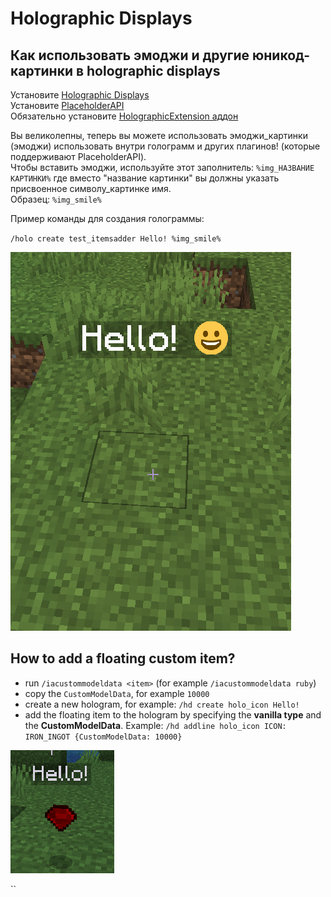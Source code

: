 # Holographic Displays

## Как использовать эмоджи и другие юникод-картинки в holographic displays

Установите [Holographic Displays](https://dev.bukkit.org/projects/holographic-displays)  
Установите [PlaceholderAPI](https://www.spigotmc.org/resources/placeholderapi.6245/)  
Обязательно установите [HolographicExtension аддон](https://www.spigotmc.org/resources/holographicextension.18461/)

Вы великолепны, теперь вы можете использовать эмоджи\_картинки \(эмоджи\) использовать внутри голограмм и других плагинов! \(которые поддерживают PlaceholderAPI\).  
Чтобы вставить эмоджи, используйте этот заполнитель: `%img_НАЗВАНИЕ КАРТИНКИ%` где вместо "название картинки" вы должны указать присвоенное символу\_картинке имя.  
Образец: `%img_smile%`

Пример команды для создания голограммы:

`/holo create test_itemsadder Hello! %img_smile%`

![](../../.gitbook/assets/image%20%2820%29.png)

## How to add a floating custom item?

* run `/iacustommodeldata <item>` \(for example `/iacustommodeldata ruby`\)
* copy the `CustomModelData`, for example `10000`
* create a new hologram, for example: `/hd create holo_icon Hello!`
* add the floating item to the hologram by specifying the **vanilla type** and the **CustomModelData**. Example:  `/hd addline holo_icon ICON: IRON_INGOT {CustomModelData: 10000}`

![](../../.gitbook/assets/immagine%20%28123%29.png)

\`\`

